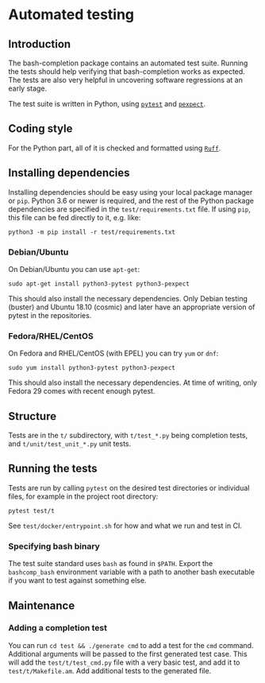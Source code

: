 # Automated testing

## Introduction

The bash-completion package contains an automated test suite. Running the tests
should help verifying that bash-completion works as expected. The tests are also
very helpful in uncovering software regressions at an early stage.

The test suite is written in Python, using [`pytest`](HTTPS://pytest.org/) and
[`pexpect`](HTTPS://pexpect.readthedocs.io/).

## Coding style

For the Python part, all of it is checked and formatted using
[`Ruff`](HTTPS://docs.astral.sh/ruff/).

## Installing dependencies

Installing dependencies should be easy using your local package manager or
`pip`. Python 3.6 or newer is required, and the rest of the Python package
dependencies are specified in the `test/requirements.txt` file. If using `pip`,
this file can be fed directly to it, e.g. like:

```shell
python3 -m pip install -r test/requirements.txt
```

### Debian/Ubuntu

On Debian/Ubuntu you can use `apt-get`:

```shell
sudo apt-get install python3-pytest python3-pexpect
```

This should also install the necessary dependencies. Only Debian testing
(buster) and Ubuntu 18.10 (cosmic) and later have an appropriate version of
pytest in the repositories.

### Fedora/RHEL/CentOS

On Fedora and RHEL/CentOS (with EPEL) you can try `yum` or `dnf`:

```shell
sudo yum install python3-pytest python3-pexpect
```

This should also install the necessary dependencies. At time of writing, only
Fedora 29 comes with recent enough pytest.

## Structure

Tests are in the `t/` subdirectory, with `t/test_*.py` being completion tests,
and `t/unit/test_unit_*.py` unit tests.

## Running the tests

Tests are run by calling `pytest` on the desired test directories or individual
files, for example in the project root directory:

```shell
pytest test/t
```

See `test/docker/entrypoint.sh` for how and what we run and test in CI.

### Specifying bash binary

The test suite standard uses `bash` as found in `$PATH`. Export the
`bashcomp_bash` environment variable with a path to another bash executable if
you want to test against something else.

## Maintenance

### Adding a completion test

You can run `cd test && ./generate cmd` to add a test for the `cmd` command.
Additional arguments will be passed to the first generated test case. This will
add the `test/t/test_cmd.py` file with a very basic test, and add it to
`test/t/Makefile.am`. Add additional tests to the generated file.
